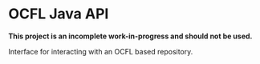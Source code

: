 # OCFL Java API

**This project is an incomplete work-in-progress and should not be used.**

Interface for interacting with an OCFL based repository.
